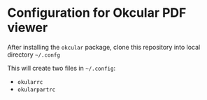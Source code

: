 # Configuration for Okcular PDF viewer
After installing the `okcular` package, clone this repository into local directory `~/.confg`

This will create two files in `~/.config`:

- `okularrc`
- `okularpartrc`
